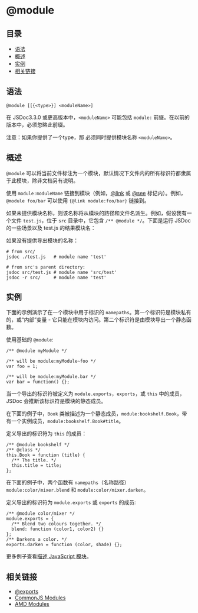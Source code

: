<!--
title: @module
order: 344
author: yuer
-->

# @module

## 目录

- [语法](#语法)
- [概述](#概述)
- [实例](#实例)
- [相关链接](#相关链接)

## 语法

```
@module [[{<type>}] <moduleName>]
```

在 JSDoc3.3.0 或更高版本中，`<moduleName>` 可能包括 `module:` 前缀。在以前的版本中，必须忽略此前缀。

注意：如果你提供了一个type，那 必须同时提供模块名称 `<moduleName>`。

## 概述

`@module` 可以将当前文件标注为一个模块，默认情况下文件内的所有标识符都隶属于此模块，除非文档另有说明。

使用 `module:moduleName` 链接到模块（例如，[@link](./tags-link.md) 或 [@see](./tags-see.md) 标记内）。例如，`@module foo/bar` 可以使用 `{@link module:foo/bar}` 链接到。

如果未提供模块名称，则该名称将从模块的路径和文件名派生。例如，假设我有一个文件 `test.js`，位于 `src` 目录中，它包含 `/** @module */`。下面是运行 JSDoc 的一些场景以及 test.js 的结果模块名：

如果没有提供导出模块的名称：

```
# from src/
jsdoc ./test.js   # module name 'test'

# from src's parent directory:
jsdoc src/test.js # module name 'src/test'
jsdoc -r src/     # module name 'test'
```

## 实例

下面的示例演示了在一个模块中用于标识的 `namepaths`。第一个标识符是模块私有的，或“内部”变量 - 它只能在模块内访问。第二个标识符是由模块导出一个静态函数。

使用基础的 `@module`:

```
/** @module myModule */

/** will be module:myModule~foo */
var foo = 1;

/** will be module:myModule.bar */
var bar = function() {};
```

当一个导出的标识符被定义为 `module.exports`，`exports`，或 `this` 中的成员，JSDoc 会推断该标识符是模块的静态成员。

在下面的例子中，`Book` 类被描述为一个静态成员，`module:bookshelf.Book`，带有一个实例成员，`module:bookshelf.Book#title`。

定义导出的标识符为 `this` 的成员：

```
/** @module bookshelf */
/** @class */
this.Book = function (title) {
  /** The title. */
  this.title = title;
};
```

在下面的例子中，两个函数有 `namepaths`（名称路径）`module:color/mixer.blend` 和 `module:color/mixer.darken`。

定义导出的标识符为 `module.exports` 或 `exports` 的成员:

```
/** @module color/mixer */
module.exports = {
  /** Blend two colours together. */
  blend: function (color1, color2) {}
};
/** Darkens a color. */
exports.darken = function (color, shade) {};
```

更多例子查看[描述 JavaScript 模块](./howto-commonjs-modules.md)。

## 相关链接

- [@exports](./tags-exports.md)
- [CommonJS Modules](./howto-commonjs-modules.md)
- [AMD Modules](./howto-amd-modules.md)


